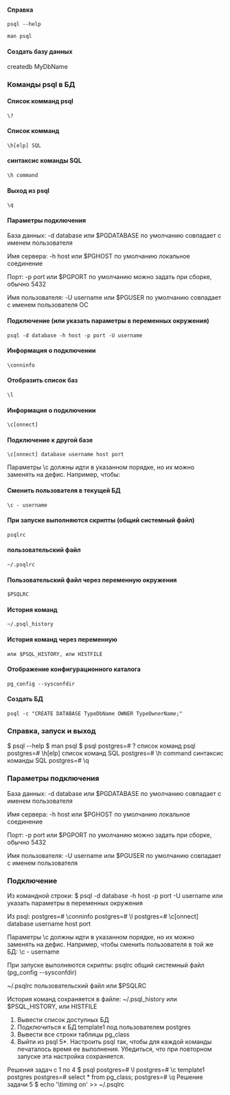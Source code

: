 #### Справка
```
psql --help
```
```
man psql
```


#### Создать базу данных
createdb MyDbName


### Команды psql в БД

#### Список комманд psql
```
\?
```

#### Список комманд 
```
\h[elp] SQL
```

#### синтаксис команды SQL
```
\h command
```

#### Выход из psql
```
\q
```

#### Параметры подключения

База данных: -d database или $PGDATABASE по умолчанию совпадает с именем пользователя

Имя сервера: -h host или $PGHOST по умолчанию локальное соединение

Порт: -p port или $PGPORT по умолчанию можно задать при сборке, обычно 5432

Имя пользователя: -U username или $PGUSER по умолчанию совпадает с именем пользователя ОС

#### Подключение (или указать параметры в переменных окружения)
```
psql -d database -h host -p port -U username
```


#### Информация о подключении 
```
\conninfo
```

#### Отобразить список баз
```
\l
```

#### Информация о подключении 
```
\c[onnect]
```

#### Подключение к другой базе
```
\c[onnect] database username host port
```

Параметры \c должны идти в указанном порядке, но их можно заменять на дефис. Например, чтобы:

#### Cменить пользователя в текущей БД
```
\c - username
```

#### При запуске выполняются скрипты (общий системный файл)
```
psqlrc
```

#### пользовательский файл
```
~/.psqlrc
```

#### Пользовательский файл через переменную окружения
```
$PSQLRC
```

#### История команд
```
~/.psql_history
```

#### История команд через переменную
```
или $PSQL_HISTORY, или HISTFILE
```

#### Отображение конфигурационного каталога
```
pg_config --sysconfdir
```

#### Создать БД
```
psql -c "CREATE DATABASE TypeDbName OWNER TypeOwnerName;"
```

### Справка, запуск и выход

$ psql --help
$ man psql
$ psql
postgres=# \? список команд psql
postgres=# \h[elp] список команд SQL
postgres=# \h command синтаксис команды SQL
postgres=# \q

### Параметры подключения

База данных: -d database или $PGDATABASE
по умолчанию совпадает с именем пользователя

Имя сервера: -h host или $PGHOST
по умолчанию локальное соединение

Порт: -p port или $PGPORT
по умолчанию можно задать при сборке, обычно 5432

Имя пользователя: -U username или $PGUSER
по умолчанию совпадает с именем пользователя


### Подключение
Из командной строки:
$ psql -d database -h host -p port -U username
или указать параметры в переменных окружения


Из psql:
postgres=# \conninfo
postgres=# \l
postgres=# \c[onnect] database username host port


Параметры \c должны идти в указанном порядке, но их можно
заменять на дефис. Например, чтобы сменить пользователя в той
же БД:
\c - username

При запуске выполняются скрипты:
psqlrc общий системный файл
(pg_config --sysconfdir)

~/.psqlrc пользовательский файл
или $PSQLRC

История команд сохраняется в файле:
~/.psql_history
или $PSQL_HISTORY, или HISTFILE



1. Вывести список доступных БД
2. Подключиться к БД template1 под пользователем postgres
3. Вывести все строки таблицы pg_class
4. Выйти из psql
5*. Настроить psql так, чтобы для каждой команды
печаталось время ее выполнения. Убедиться, что при
повторном запуске эта настройка сохраняется.

Решения задач с 1 по 4
$ psql
postgres=# \l
postgres=# \c template1 postgres
postgres=# select * from pg_class;
postgres=# \q
Решение задачи 5
$ echo '\timing on' >> ~/.psqlrc







